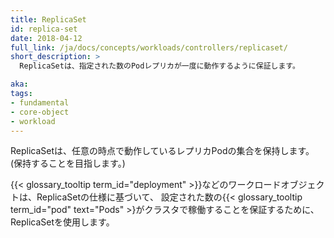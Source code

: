 ```yaml
---
title: ReplicaSet
id: replica-set
date: 2018-04-12
full_link: /ja/docs/concepts/workloads/controllers/replicaset/
short_description: >
  ReplicaSetは、指定された数のPodレプリカが一度に動作するように保証します。

aka:
tags:
- fundamental
- core-object
- workload
---
```

 ReplicaSetは、任意の時点で動作しているレプリカPodの集合を保持します。(保持することを目指します。)

<!--more-->
{{< glossary_tooltip term_id="deployment" >}}などのワークロードオブジェクトは、ReplicaSetの仕様に基づいて、
設定された数の{{< glossary_tooltip term_id="pod" text="Pods" >}がクラスタで稼働することを保証するために、
ReplicaSetを使用します。
